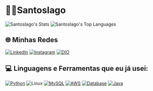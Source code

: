 # 👨‍💼SantosIago

![SantosIago's Stats](https://github-readme-stats.vercel.app/api?username=SantosIago&theme=tokyonight&show_icons=true&hide_border=true&count_private=false)
![SantosIago's Top Languages](https://github-readme-stats.vercel.app/api/top-langs/?username=SantosIago&theme=tokyonight&show_icons=true&hide_border=true&layout=compact)

## 🌐 Minhas Redes

 [![LinkedIn](https://img.shields.io/badge/LinkedIn-0A66C2?style=for-the-badge&logo=linkedin&logoColor=white)](https://www.linkedin.com/in/iago-da-silva-santos/)
 [![Instagram](https://img.shields.io/badge/Instagram-E4405F?style=for-the-badge&logo=instagram&logoColor=white)](https://www.instagram.com/s4ntos.iago_/) 
 [![DIO](https://www.dio.me/favicon.ico)](https://web.dio.me/users/Iagosantossud2019?tab=achievements) 

## 💻 Linguagens e Ferramentas que eu já usei:

 [![Python](https://img.shields.io/badge/Python-3776AB?style=for-the-badge&logo=python&logoColor=white)](https://www.python.org/) 
 ![Linux](https://img.shields.io/badge/Linux-FCC624?style=for-the-badge&logo=linux&logoColor=black)
 [![MySQL](https://img.shields.io/badge/MySQL-4479A1?style=for-the-badge&logo=mysql&logoColor=white)](https://www.mysql.com/) 
 [![AWS](https://img.shields.io/badge/AWS-232F3E?style=for-the-badge&logo=amazonaws&logoColor=white)](https://aws.amazon.com/) 
 [![Database](https://img.shields.io/badge/Database-003B57?style=for-the-badge&logo=database&logoColor=white)](https://www.mysql.com/) 
 [![Java](https://img.shields.io/badge/Java-F7F7F7?style=for-the-badge&logo=java&logoColor=black)](https://www.java.com/) 

